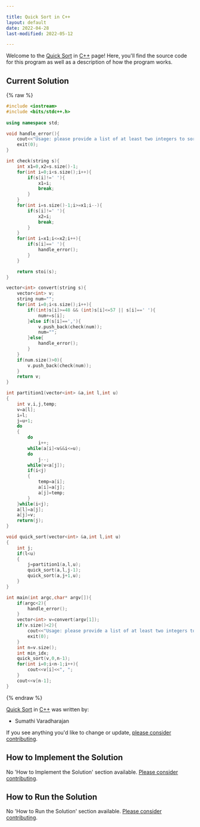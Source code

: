 ```yaml
---

title: Quick Sort in C++
layout: default
date: 2022-04-28
last-modified: 2022-05-12

---
```


Welcome to the [Quick Sort](https://sampleprograms.io/projects/quick-sort) in [C++](https://sampleprograms.io/languages/c-plus-plus) page! Here, you'll find the source code for this program as well as a description of how the program works.

## Current Solution

{% raw %}

```c++
#include <iostream>
#include <bits/stdc++.h>
 
using namespace std;

void handle_error(){
	cout<<"Usage: please provide a list of at least two integers to sort in the format \"1, 2, 3, 4, 5\""<<endl;
	exit(0);
}

int check(string s){
	int x1=0,x2=s.size()-1;
	for(int i=0;i<s.size();i++){
		if(s[i]!=' '){
			x1=i;
			break;
		}
	}
	for(int i=s.size()-1;i>=x1;i--){
		if(s[i]!=' '){
			x2=i;
			break;
		}
	}
	for(int i=x1;i<=x2;i++){
		if(s[i]==' '){
			handle_error();
		}
	}

	return stoi(s);
}

vector<int> convert(string s){
	vector<int> v;
	string num="";
	for(int i=0;i<s.size();i++){
		if((int)s[i]>=48 && (int)s[i]<=57 || s[i]==' '){
			num+=s[i];
		}else if(s[i]==','){
			v.push_back(check(num));
			num="";
		}else{
			handle_error();	
		}
	}
	if(num.size()>0){
		v.push_back(check(num));
	}
	return v;
}

int partition1(vector<int> &a,int l,int u)
{
    int v,i,j,temp;
    v=a[l];
    i=l;
    j=u+1;
    do
    {
        do
            i++;    
        while(a[i]<v&&i<=u);        
        do
            j--;
        while(v<a[j]);        
        if(i<j)
        {
            temp=a[i];
            a[i]=a[j];
            a[j]=temp;
        }
    }while(i<j);    
    a[l]=a[j];
    a[j]=v;
    return(j);
}

void quick_sort(vector<int> &a,int l,int u)
{
    int j;
    if(l<u)
    {
        j=partition1(a,l,u);
        quick_sort(a,l,j-1);
        quick_sort(a,j+1,u);
    }
}

int main(int argc,char* argv[]){
	if(argc<2){
		handle_error();
	}
	vector<int> v=convert(argv[1]);
	if(v.size()<2){
		cout<<"Usage: please provide a list of at least two integers to sort in the format \"1, 2, 3, 4, 5\""<<endl;
		exit(0);
	}
	int n=v.size();
	int min_idx;
	quick_sort(v,0,n-1);
	for(int i=0;i<n-1;i++){
		cout<<v[i]<<", ";
	}
	cout<<v[n-1];
}
```

{% endraw %}

[Quick Sort](https://sampleprograms.io/projects/quick-sort) in [C++](https://sampleprograms.io/languages/c-plus-plus) was written by:

- Sumathi Varadharajan

If you see anything you'd like to change or update, [please consider contributing](https://github.com/TheRenegadeCoder/sample-programs).

## How to Implement the Solution

No 'How to Implement the Solution' section available. [Please consider contributing](https://github.com/TheRenegadeCoder/sample-programs-website).

## How to Run the Solution

No 'How to Run the Solution' section available. [Please consider contributing](https://github.com/TheRenegadeCoder/sample-programs-website).